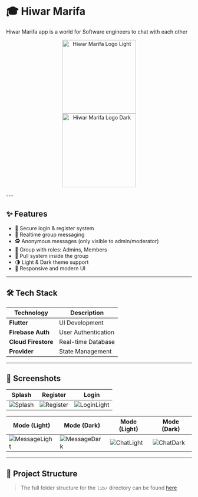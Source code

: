 # 🎓 Hiwar Marifa

Hiwar Marifa app is a world for Software engineers to chat with each other

<p align="center">
  <img src="https://drive.google.com/file/d/1Abulx3bZwA8i-LxlFw0erbnnl5WmS1PU/view?usp=sharing" alt="Hiwar Marifa Logo Light" width="200"/>
  <br/>
  <img src="https://drive.google.com/file/d/1Abulx3bZwA8i-LxlFw0erbnnl5WmS1PU/view?usp=drive_link" alt="Hiwar Marifa Logo Dark" width="200"/>
</p>
---

## ✨ Features

- 🔐 Secure login & register system
- 💬 Realtime group messaging
- 🕵️ Anonymous messages (only visible to admin/moderator)
- 👥 Group with roles: Admins, Members
- 🚫 Pull system inside the group
- 🌗 Light & Dark theme support
- 📱 Responsive and modern UI

---

## 🛠 Tech Stack

| Technology          | Description         |
| ------------------- | ------------------- |
| **Flutter**         | UI Development      |
| **Firebase Auth**   | User Authentication |
| **Cloud Firestore** | Real-time Database  |
| **Provider**        | State Management    |

---

## 📸 Screenshots

| Splash                            | Register                              | Login                                |
| --------------------------------- | ------------------------------------- | ------------------------------------ |
| ![Splash](screenshots/splash.png) | ![Register](screenshots/register.png) | ![LoginLight](screenshots/login.png) |

| Mode (Light)                                | Mode (Dark)                               | Mode (Light)                             | Mode (Dark)                            |
| ------------------------------------------- | ----------------------------------------- | ---------------------------------------- | -------------------------------------- |
| ![MessageLight](screenshots/mode_light.png) | ![MessageDark](screenshots/mode_dark.png) | ![ChatLight](screenshots/mode_light.png) | ![ChatDark](screenshots/mode_dark.png) |

---

## 🌱 Project Structure

> The full folder structure for the `lib/` directory can be found [here](#)
